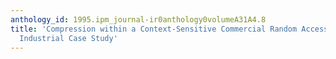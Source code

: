 ```yaml
---
anthology_id: 1995.ipm_journal-ir0anthology0volumeA31A4.8
title: 'Compression within a Context-Sensitive Commercial Random Access Domain: An
  Industrial Case Study'
---
```

